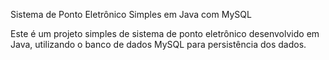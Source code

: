 Sistema de Ponto Eletrônico Simples em Java com MySQL

Este é um projeto simples de sistema de ponto eletrônico desenvolvido em Java, utilizando o banco de dados MySQL para persistência dos dados.
